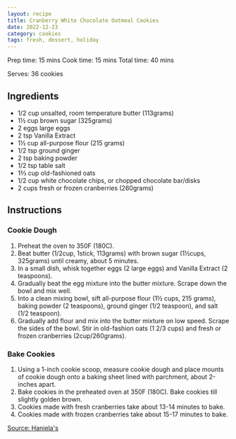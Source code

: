 ```yaml
---
layout: recipe
title: Cranberry White Chocolate Oatmeal Cookies
date: 2022-12-23
category: cookies
tags: fresh, dessert, holiday
---
```


Prep time: 15 mins
Cook time: 15 mins
Total time: 40 mins

Serves: 36 cookies

## Ingredients
* 1/2 cup unsalted, room temperature butter (113grams)
* 1½ cup brown sugar (325grams)
* 2 eggs large eggs
* 2 tsp Vanilla Extract
* 1½ cup all-purpose flour (215 grams)
* 1/2 tsp ground ginger
* 2 tsp baking powder
* 1/2 tsp table salt
* 1⅔ cup old-fashioned oats
* 1/2 cup white chocolate chips, or chopped chocolate bar/disks
* 2 cups fresh or frozen cranberries (260grams)

## Instructions
### Cookie Dough
1. Preheat the oven to 350F (180C).
2. Beat butter (1/2cup, 1stick, 113grams) with brown sugar (1½cups, 325grams) until creamy, about 5 minutes.
3. In a small dish, whisk together eggs (2 large eggs) and Vanilla Extract (2 teaspoons).
4. Gradually beat the egg mixture into the butter mixture. Scrape down the bowl and mix well.
5. Into a clean mixing bowl, sift all-purpose flour (1½ cups, 215 grams), baking powder (2 teaspoons), ground ginger (1/2 teaspoon), and salt (1/2 teaspoon).
6. Gradually add flour and mix into the butter mixture on low speed. Scrape the sides of the bowl. Stir in old-fashion oats (1 2/3 cups) and fresh or frozen cranberries (2cup/260grams).
### Bake Cookies
1. Using a 1-inch cookie scoop, measure cookie dough and place mounts of cookie dough onto a baking sheet lined with parchment, about 2-inches apart.
2. Bake cookies in the preheated oven at 350F (180C). Bake cookies till slightly golden brown.
3. Cookies made with fresh cranberries take about 13-14 minutes to bake.
4. Cookies made with frozen cranberries take about 15-17 minutes to bake.


[Source: Haniela's](https://www.hanielas.com/fresh-cranberry-white-chocolate-oatmeal/#recipe)
